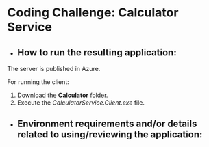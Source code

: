 # Coding Challenge: Calculator Service

* ## How to run the resulting application:

The server is published in Azure.

For running the client:

1. Download the **Calculator** folder.
2. Execute the _CalculatorService.Client.exe_ file.

* ## Environment requirements and/or details related to using/reviewing the application:
